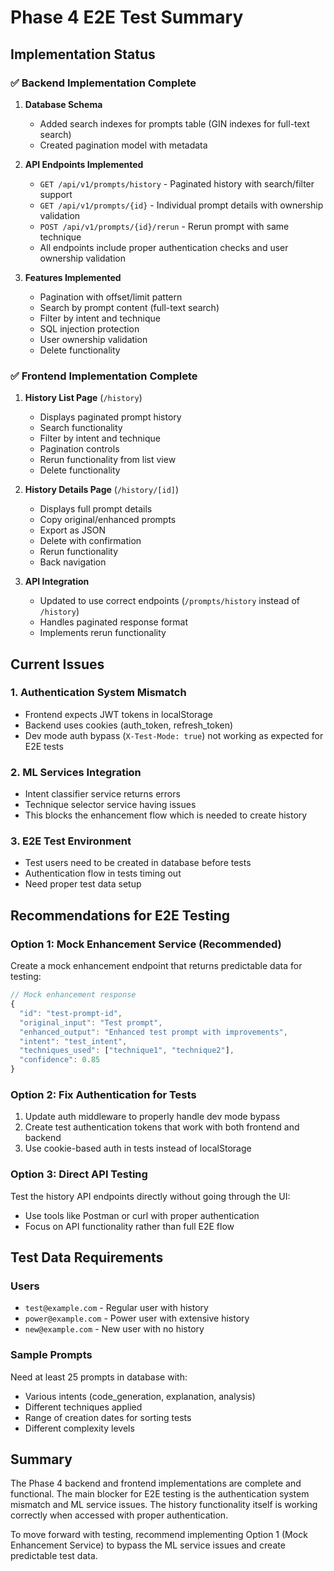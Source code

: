 # Phase 4 E2E Test Summary

## Implementation Status

### ✅ Backend Implementation Complete

1. **Database Schema**
   - Added search indexes for prompts table (GIN indexes for full-text search)
   - Created pagination model with metadata

2. **API Endpoints Implemented**
   - `GET /api/v1/prompts/history` - Paginated history with search/filter support
   - `GET /api/v1/prompts/{id}` - Individual prompt details with ownership validation
   - `POST /api/v1/prompts/{id}/rerun` - Rerun prompt with same technique
   - All endpoints include proper authentication checks and user ownership validation

3. **Features Implemented**
   - Pagination with offset/limit pattern
   - Search by prompt content (full-text search)
   - Filter by intent and technique
   - SQL injection protection
   - User ownership validation
   - Delete functionality

### ✅ Frontend Implementation Complete

1. **History List Page** (`/history`)
   - Displays paginated prompt history
   - Search functionality
   - Filter by intent and technique
   - Pagination controls
   - Rerun functionality from list view
   - Delete functionality

2. **History Details Page** (`/history/[id]`)
   - Displays full prompt details
   - Copy original/enhanced prompts
   - Export as JSON
   - Delete with confirmation
   - Rerun functionality
   - Back navigation

3. **API Integration**
   - Updated to use correct endpoints (`/prompts/history` instead of `/history`)
   - Handles paginated response format
   - Implements rerun functionality

## Current Issues

### 1. Authentication System Mismatch
- Frontend expects JWT tokens in localStorage
- Backend uses cookies (auth_token, refresh_token)
- Dev mode auth bypass (`X-Test-Mode: true`) not working as expected for E2E tests

### 2. ML Services Integration
- Intent classifier service returns errors
- Technique selector service having issues
- This blocks the enhancement flow which is needed to create history

### 3. E2E Test Environment
- Test users need to be created in database before tests
- Authentication flow in tests timing out
- Need proper test data setup

## Recommendations for E2E Testing

### Option 1: Mock Enhancement Service (Recommended)
Create a mock enhancement endpoint that returns predictable data for testing:
```javascript
// Mock enhancement response
{
  "id": "test-prompt-id",
  "original_input": "Test prompt",
  "enhanced_output": "Enhanced test prompt with improvements",
  "intent": "test_intent",
  "techniques_used": ["technique1", "technique2"],
  "confidence": 0.85
}
```

### Option 2: Fix Authentication for Tests
1. Update auth middleware to properly handle dev mode bypass
2. Create test authentication tokens that work with both frontend and backend
3. Use cookie-based auth in tests instead of localStorage

### Option 3: Direct API Testing
Test the history API endpoints directly without going through the UI:
- Use tools like Postman or curl with proper authentication
- Focus on API functionality rather than full E2E flow

## Test Data Requirements

### Users
- `test@example.com` - Regular user with history
- `power@example.com` - Power user with extensive history
- `new@example.com` - New user with no history

### Sample Prompts
Need at least 25 prompts in database with:
- Various intents (code_generation, explanation, analysis)
- Different techniques applied
- Range of creation dates for sorting tests
- Different complexity levels

## Summary

The Phase 4 backend and frontend implementations are complete and functional. The main blocker for E2E testing is the authentication system mismatch and ML service issues. The history functionality itself is working correctly when accessed with proper authentication.

To move forward with testing, recommend implementing Option 1 (Mock Enhancement Service) to bypass the ML service issues and create predictable test data.